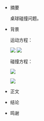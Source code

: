* 摘要

  桌球碰撞问题。

* 背景

  运动方程：

  ![](https://www.evernote.com/shard/s140/sh/0724815b-79a9-4357-9e85-416c33cb1b69/e2b0667446e6f7d74181969ed0c7c357/res/86cd3af3-933d-4ca8-8499-b307bded2fbf/__SVG__05cf5f3318d182354b2b674079f89d7b)
  ![](https://www.evernote.com/shard/s140/sh/0724815b-79a9-4357-9e85-416c33cb1b69/e2b0667446e6f7d74181969ed0c7c357/res/d5fb88d5-f610-44d0-a4ef-b42b414a2227/__SVG__d9fad9f1f89eb879eed07b9b99b89d01)
  
  碰撞方程：

  ![](https://www.evernote.com/shard/s140/sh/0724815b-79a9-4357-9e85-416c33cb1b69/e2b0667446e6f7d74181969ed0c7c357/res/41bbcf17-c3df-4c0f-8780-b42c4229dc37/__SVG__2809492f3c39c596ab27ef6dbae43a40)

  ![](https://www.evernote.com/shard/s140/sh/0724815b-79a9-4357-9e85-416c33cb1b69/e2b0667446e6f7d74181969ed0c7c357/res/75caadd4-3f2c-4547-b66b-7cf243f29c98/__SVG__96f44ecab9d5b8fd81c234806f033b51)

* 正文


* 结论


* 鸣谢

